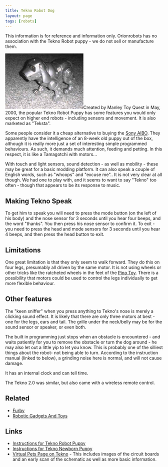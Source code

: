 ```yaml
---
title: Tekno Robot Dog
layout: page
tags: [robots]
---
```

This information is for reference and information only. Orionrobots has no association with the Tekno Robot puppy - we do not sell or manufacture them.

![](/galleries/gallery-1-common-images/88-tek06.jpg)Created by Manley Toy Quest in May, 2000, the popular Tekno Robot Puppy has some features you would only expect on higher end robots - including sensors and movement. It is also marketed as "Teksta".

Some people consider it a cheap alternative to buying the [Sony AIBO](/wiki/aibo.md).  They apparently have the intelligence of an 8-week old puppy out of the box, although it is really more just a set of interesting simple programmed behaviours. As such, it demands much attention, feeding and petting. In this respect, it is like a Tamagotchi with motors...

With touch and light sensors, sound detection - as well as mobility - these may be great for a basic modding platform. It can also speak a couple of English words, such as "whoops" and "excuse me".. It is not very clear at all though. We had one to play with, and it seems to want to say "Tekno" too often - though that appears to be its response to music.

## Making Tekno Speak

To get him to speak you will need to press the mode button (on the left of his body) and the nose sensor for 3 seconds until you hear four beeps, and the word "thanks". You then press his nose sensor to confirm it. To exit - you need to press the head and mode sensors for 3 seconds until you hear 4 beeps, and then press the head button to exit. 

## Limitations

One great limitation is that they only seem to walk forward. They do this on four legs, presumably all driven by the same motor. It is not using wheels or other tricks like the ratcheted wheels in the feet of the [Pino Toy](/wiki/pino_toy.md). There is a possibility that motors could be used to control the legs individually to get more flexible behaviour.

## Other features

The "keen sniffer" when you press anything to Tekno's nose is merely a clicking sound effect. It is likely that there are only three motors at best - one for the legs, ears and tail. The grille under the neck/belly may be for the sound sensor or speaker, or even both.

The built in programming just stops when an obstacle is encountered - and waits patiently for you to remove the obstacle or turn the dog around - he may also let out a little yip to let you know. This is probably one of the silliest things about the robot- not being able to turn. According to the instruction manual (linked to below), a grinding noise here is normal, and will not cause damage.

It has an internal clock and can tell time.

The Tekno 2.0 was similar, but also came with a wireless remote control.

## Related

* [Furby](/wiki/furby.md)
* [Robotic Gadgets And Toys](_posts/2005-08-02-robotic-toys-and-gadgets.md)

## Links

* [Instructions for Tekno Robot Puppy](http://www.virtualpet.com/vp/faq/instruct/archive/tekno%20puppy.pdf)
* [Instructions for Tekno Newborn Puppy](http://www.virtualpet.com/vp/faq/instruct/archive/tekno%20newborn.pdf)
* [Virtual Pets Page on Tekno](http://www.virtualpet.com/vp/farm/tekno/tekno.htm) - This includes images of the circuit boards and an early scan of the schematic as well as more basic information.
